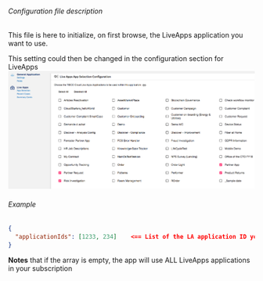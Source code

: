 ###### Configuration file description

This file is here to initialize, on first browse, the LiveApps application you want to use.

This setting could then be changed in the configuration section for LiveApps
![enter image description here](./liveAppsConfig.png)

###### Example
```json
{
  "applicationIds": [1233, 234]    <== List of the LA application ID you want to use
}

```

**Notes** that if the array is empty, the app will use ALL LiveApps applications in your subscription






